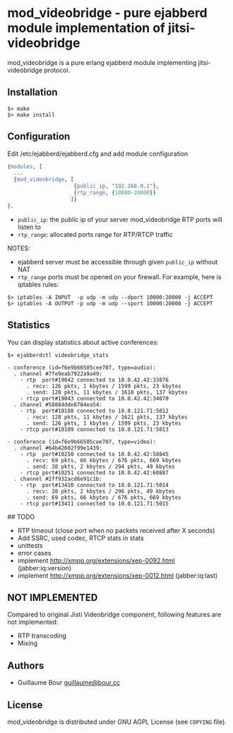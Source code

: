 # mod_videobridge - pure ejabberd module implementation of jitsi-videobridge

mod_videobridge is a pure erlang ejabberd module implementing jitsi-videobridge protocol.


## Installation

```shell
$> make
$> make install
```

## Configuration

Edit /etc/ejabberd/ejabberd.cfg and add module configuration

```erlang
{modules, [
  ...
  {mod_videobridge, [
                     {public_ip, "192.168.0.1"},
                     {rtp_range, {10000-20000}}
                    ]}
}.
```

- `public_ip`: the public ip of your server mod_videobridge RTP ports will listen to
- `rtp_range`: allocated ports range for RTP/RTCP traffic

NOTES:
- ejabberd server must be accessible through given `public_ip` without NAT
- `rtp_range` ports must be opened on your firewall. For example, here is iptables rules:

```shell
$> iptables -A INPUT  -p udp -m udp --dport 10000:20000 -j ACCEPT
$> iptables -A OUTPUT -p udp -m udp --sport 10000:20000 -j ACCEPT
```

## Statistics

You can display statistics about active conferences:
```shell
$> ejabberdctl videobridge_stats

- conference (id=f6e9b66505cee707, type=audio):
  . channel #7fe9eab7922a9a49:
    - rtp  port#19042 connected to 10.0.42.42:33876
      . recv: 126 pkts, 1 kbytes / 1599 pkts, 23 kbytes
      . send: 128 pkts, 11 kbytes / 1618 pkts, 137 kbytes
    - rtcp port#19043 connected to 10.0.42.42:34070
  . channel #58884dde8784ea54:
    - rtp  port#10108 connected to 10.0.121.71:5012
      . recv: 128 pkts, 11 kbytes / 1621 pkts, 137 kbytes
      . send: 126 pkts, 1 kbytes / 1599 pkts, 23 kbytes
    - rtcp port#10109 connected to 10.0.121.71:5013

- conference (id=f6e9b66505cee707, type=video):
  . channel #64b42602f99e1439:
    - rtp  port#10250 connected to 10.0.42.42:58845
      . recv: 69 pkts, 66 kbytes / 676 pkts, 669 kbytes
      . send: 38 pkts, 2 kbytes / 294 pkts, 49 kbytes
    - rtcp port#10251 connected to 10.0.42.42:60887
  . channel #2ff932acd6e91c1b:
    - rtp  port#13410 connected to 10.0.121.71:5014
      . recv: 38 pkts, 2 kbytes / 296 pkts, 49 kbytes
      . send: 69 pkts, 66 kbytes / 676 pkts, 669 kbytes
    - rtcp port#13411 connected to 10.0.121.71:5015
```

## TODO

- RTP timeout (close port when no packets received after X seconds)
- Add SSRC, used codec, RTCP stats in stats
- unittests
- error cases
- implement http://xmpp.org/extensions/xep-0092.html (jabber:iq:version)
- implement http://xmpp.org/extensions/xep-0012.html (jabber:iq:last)


## NOT IMPLEMENTED

Compared to original Jisti Videobridge component, following features are not implemented:
- RTP transcoding
- Mixing

## Authors

- Guillaume Bour <guillaume@bour.cc>

## License

mod_videobridge is distributed under GNU AGPL License (see `COPYING` file).
